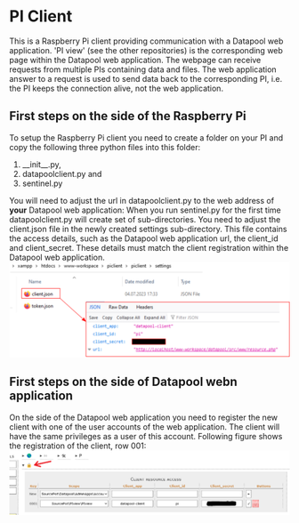 # PI Client
This is a Raspberry Pi client providing communication with a Datapool web application.
'PI view' (see the other repositories) is the corresponding web page within the Datapool web application. The webpage can receive requests from multiple PIs containing data and files.
The web application answer to a request is used to send data back to the corresponding PI, i.e. the PI keeps the connection alive, not the web application.

## First steps on the side of the Raspberry Pi
To setup the Raspberry Pi client you need to create a folder on your PI and copy the following three python files into this folder: 
1. \_\_init\_\_.py,
2. datapoolclient.py and 
3. sentinel.py

You will need to adjust the url in datapoolclient.py to the web address of __your__ Datapool web application:
When you run sentinel.py for the first time datapoolclient.py will create set of sub-directories.
You need to adjust the client.json file in the newly created settings sub-directory. This file contains the access details, such as the Datapool web application url, the client_id and client_secret.
These details must match the client registration within the Datapool web application.
![Update client.json with the correct client_id and client_secret](/assets/img/client-json.png "Content of client.json")

## First steps on the side of Datapool webn application
On the side of the Datapool web application you need to register the new client with one of the user accounts of the web application.
The client will have the same privileges as a user of this account. Following figure shows the registration of the client, row 001:
![Raspberry Pi client registration](/assets/img/datapool_client_registration.png "Client registration within the Datapool web application")



